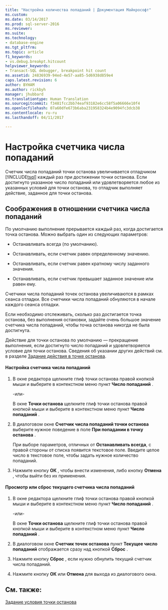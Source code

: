 ```yaml
---
title: "Настройка количества попаданий | Документация Майкрософт"
ms.custom: 
ms.date: 03/14/2017
ms.prod: sql-server-2016
ms.reviewer: 
ms.suite: 
ms.technology:
- database-engine
ms.tgt_pltfrm: 
ms.topic: article
f1_keywords:
- vs.debug.breakpt.hitcount
helpviewer_keywords:
- Transact-SQL debugger, breakpoint hit count
ms.assetid: 24836939-94ed-4e57-aa85-5d6938d859e4
caps.latest.revision: 6
author: BYHAM
ms.author: rickbyh
manager: jhubbard
ms.translationtype: Human Translation
ms.sourcegitcommit: f3481fcc2bb74eaf93182e6cc58f5a06666e10f4
ms.openlocfilehash: 07a60dfe673b6aba231958324b4e9094fc3dcb38
ms.contentlocale: ru-ru
ms.lasthandoff: 04/11/2017

---
```

# <a name="specify-a-hit-count"></a>Настройка счетчика числа попаданий
  Счетчик числа попаданий точки останова увеличивается отладчиком [!INCLUDE[tsql](../../includes/tsql-md.md)] каждый раз при достижении точки останова. Если достигнуто указанное число попаданий или удовлетворяется любое из указанных условий для точки останова, то отладчик выполняет действие, заданное для точки останова.  
  
## <a name="hit-count-considerations"></a>Соображения в отношении счетчика числа попаданий  
 По умолчанию выполнение прерывается каждый раз, когда достигается точка останова. Можно выбрать один из следующих параметров:  
  
-   Останавливать всегда (по умолчанию).  
  
-   Останавливать, если счетчик равен определенному значению.  
  
-   Останавливать, если счетчик равен кратному числу заданного значения.  
  
-   Останавливать, если счетчик превышает заданное значение или равен ему.  
  
 Счетчики числа попаданий точек останова увеличиваются в рамках сеанса отладки. Все счетчики числа попаданий обнуляются в начале каждого сеанса отладки.  
  
 Если необходимо отслеживать, сколько раз достигается точка останова, без выполнения остановки, задайте очень большое значение счетчика числа попаданий, чтобы точка останова никогда не была достигнута.  
  
 Действие для точки останова по умолчанию — прекращение выполнения, если достигнуто число попаданий и удовлетворяется условие для точки останова. Сведения об указании других действий см. в разделе [Задание действия в точке останова](../../relational-databases/scripting/specify-a-breakpoint-action.md).  
  
#### <a name="to-specify-a-hit-count"></a>Настройка счетчика числа попаданий  
  
1.  В окне редактора щелкните глиф точки останова правой кнопкой мыши и выберите в контекстном меню пункт **Число попаданий** .  
  
     -или-  
  
     В окне **Точки останова** щелкните глиф точки останова правой кнопкой мыши и выберите в контекстном меню пункт **Число попаданий** .  
  
2.  В диалоговом окне **Счетчик числа попаданий точки останова** выберите нужное поведение в поле **При попадании в точку останова** .  
  
     При выборе параметров, отличных от **Останавливать всегда**, с правой стороны от списка появится текстовое поле. Введите целое число в текстовое поле, чтобы задать нужное количество попаданий.  
  
3.  Нажмите кнопку **ОК** , чтобы внести изменения, либо кнопку **Отмена** , чтобы выйти без их применения.  
  
#### <a name="to-view-or-reset-the-current-hit-count"></a>Просмотр или сброс текущего счетчика числа попаданий  
  
1.  В окне редактора щелкните глиф точки останова правой кнопкой мыши и выберите в контекстном меню пункт **Число попаданий** .  
  
     -или-  
  
     В окне **Точки останова** щелкните глиф точки останова правой кнопкой мыши и выберите в контекстном меню пункт **Число попаданий** .  
  
2.  В диалоговом окне **Счетчик точек останова** пункт **Текущее число попаданий** отображается сразу над кнопкой **Сброс** .  
  
3.  Нажмите кнопку **Сброс** , если нужно обнулить текущий счетчик числа попаданий.  
  
4.  Нажмите кнопку **ОК** или **Отмена** для выхода из диалогового окна.  
  
## <a name="see-also"></a>См. также:  
 [Задание условия точки останова](../../relational-databases/scripting/specify-a-breakpoint-condition.md)  
  
  
